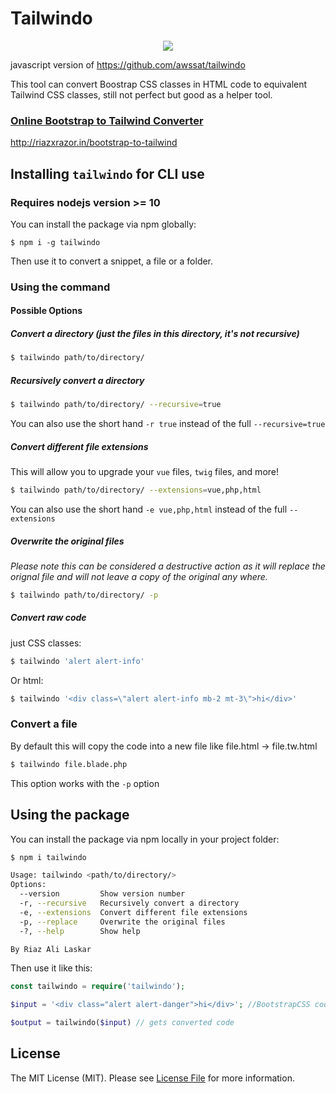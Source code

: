 # Tailwindo

<p align="center">
  <img src="https://pbs.twimg.com/media/DQ-mDgSX0AUpCPL.png">
</p>
                                                                         
javascript version of https://github.com/awssat/tailwindo

This tool can convert Boostrap CSS classes in HTML code to equivalent Tailwind CSS classes, still not perfect but good as a helper tool.

### [Online Bootstrap to Tailwind Converter](http://riazxrazor.in/bootstrap-to-tailwind)

http://riazxrazor.in/bootstrap-to-tailwind

## Installing `tailwindo` for CLI use
### Requires nodejs version >= 10
You can install the package via npm globally:

`$ npm i -g tailwindo`

Then use it to convert a snippet, a file or a folder.

### Using the command

#### Possible Options
##### Convert a directory (just the files in this directory, it's not recursive)
```bash
$ tailwindo path/to/directory/ 
```
##### Recursively convert a directory
```bash
$ tailwindo path/to/directory/ --recursive=true
```
You can also use the short hand `-r true` instead of the full `--recursive=true`

##### Convert different file extensions
This will allow you to upgrade your `vue` files, `twig` files, and more!
```bash
$ tailwindo path/to/directory/ --extensions=vue,php,html
```
You can also use the short hand `-e vue,php,html` instead of the full `--extensions`

##### Overwrite the original files
_Please note this can be considered a destructive action as it will replace the orignal file and will not leave a copy of the original any where._
```bash
$ tailwindo path/to/directory/ -p
```

##### Convert raw code
just CSS classes:

```bash
$ tailwindo 'alert alert-info'
```

Or html:

```bash
$ tailwindo '<div class=\"alert alert-info mb-2 mt-3\">hi</div>'
```

### Convert a file
By default this will copy the code into a new file like file.html -> file.tw.html
```bash
$ tailwindo file.blade.php
```
This option works with the `-p` option

## Using the package

You can install the package via npm locally in your project folder:

```bash 
$ npm i tailwindo
```

```bash
Usage: tailwindo <path/to/directory/>
Options:
  --version         Show version number                                [boolean]
  -r, --recursive   Recursively convert a directory                    [boolean]
  -e, --extensions  Convert different file extensions                   [string]
  -p, --replace     Overwrite the original files                       [boolean]
  -?, --help        Show help                                          [boolean]

By Riaz Ali Laskar
```

Then use it like this: 

```php
const tailwindo = require('tailwindo');

$input = '<div class="alert alert-danger">hi</div>'; //BootstrapCSS code

$output = tailwindo($input) // gets converted code
```


## License
The MIT License (MIT). Please see [License File](https://github.com/riazXrazor/node-tailwindo/blob/master/LICENSE) for more information.

